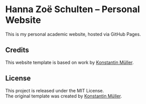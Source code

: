 # Hanna Zoë Schulten – Personal Website

This is my personal academic website, hosted via GitHub Pages.

## Credits
This website template is based on work by [Konstantin Müller](https://github.com/konstide).

## License
This project is released under the MIT License.  
The original template was created by [Konstantin Müller](https://github.com/konstide).
